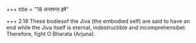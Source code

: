 +++
title = "18 अन्तवन्त इमे"

+++
2.18 These bodiesof the Jiva (the embodied self) are said to have an end
while the Jiva itself is eternal, indestructible and incomprehensibel.
Therefore, fight O Bharata (Arjuna).
